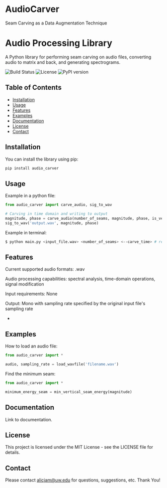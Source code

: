 # AudioCarver
Seam Carving as a Data Augmentation Technique 

# Audio Processing Library

A Python library for performing seam carving on audio files, converting audio to matrix and back, and generating spectrograms.

![Build Status](https://img.shields.io/github/workflow/status/Aloosha2/audio_carver/CI)
![License](https://img.shields.io/github/license/Aloosha2/audio_carver)
![PyPI version](https://img.shields.io/pypi/v/audio_processing)

## Table of Contents
- [Installation](#installation)
- [Usage](#usage)
- [Features](#features)
- [Examples](#examples)
- [Documentation](#documentation)
- [License](#license)
- [Contact](#contact)

## Installation

You can install the library using pip:

```sh
pip install audio_carver
```

## Usage

Example in a python file:

```python 
from audio_carver import carve_audio, sig_to_wav

# Carving in time domain and writing to output
magnitude, phase = carve_audio(number_of_seams, magnitude, phase, is_vertical=True) # default true
sig_to_wav('output.wav', magnitude, phase)
```


Example in terminal:

```sh
$ python main.py <input_file.wav> <number_of_seams> <--carve_time> # remove to carve in frequency
```


## Features

Current supported audio formats: .wav

Audio processing capabilities: spectral analysis, time-domain operations, signal modification

Input requirements: None

Output: Mono with sampling rate specified by the original input file's sampling rate

*

## Examples

How to load an audio file:

```python 
from audio_carver import *

audio, sampling_rate = load_wavfile('filename.wav')
```

Find the minimum seam:

```python 
from audio_carver import *

minimum_energy_seam = min_vertical_seam_energy(magnitude)
```

## Documentation

Link to documentation.

## License

This project is licensed under the MIT License - see the LICENSE file for details.

## Contact

Please contact alicjam@uw.edu for questions, suggestions, etc. Thank You!